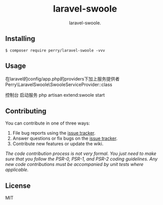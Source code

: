<h1 align="center"> laravel-swoole </h1>

<p align="center"> laravel-swoole.</p>


## Installing

```shell
$ composer require perry/laravel-swoole -vvv
```

## Usage
在laravel的config/app.php的providers下加上服务提供者
Perry\LaravelSwoole\SwooleServiceProvider::class

控制台
启动服务
php artisan extend:swoole start

## Contributing

You can contribute in one of three ways:

1. File bug reports using the [issue tracker](https://github.com/perry/laravel-swoole/issues).
2. Answer questions or fix bugs on the [issue tracker](https://github.com/perry/laravel-swoole/issues).
3. Contribute new features or update the wiki.

_The code contribution process is not very formal. You just need to make sure that you follow the PSR-0, PSR-1, and PSR-2 coding guidelines. Any new code contributions must be accompanied by unit tests where applicable._

## License

MIT
